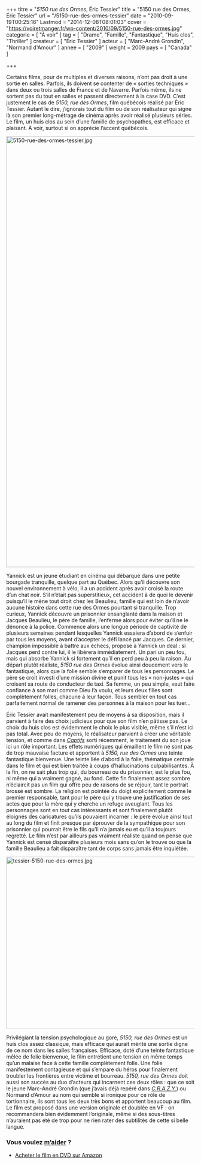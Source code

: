 +++
titre = "<em>5150 rue des Ormes</em>, Éric Tessier"
title = "5150 rue des Ormes, Éric Tessier"
url = "/5150-rue-des-ormes-tessier"
date = "2010-09-19T00:25:16"
Lastmod = "2014-12-08T08:01:03"
cover = "https://voiretmanger.fr/wp-content/2010/09/5150-rue-des-ormes.jpg"
categorie = [ "À voir" ]
tag = [ "Drame", "Famille", "Fantastique", "Huis clos", "Thriller" ]
createur = [ "Éric Tessier" ]
acteur = [ "Marc-André Grondin", "Normand d'Amour" ]
annee = [ "2009" ]
weight = 2009
pays = [ "Canada" ]

+++

<p>Certains films, pour de multiples et diverses raisons, n&rsquo;ont pas droit à une sortie en salles. Parfois, ils doivent se contenter de &laquo;&nbsp;sorties techniques&nbsp;&raquo; dans deux ou trois salles de France et de Navarre. Parfois même, ils ne sortent pas du tout en salles et passent directement à la case DVD. C&rsquo;est justement le cas de <em>5150, rue des Ormes</em>, film québécois réalisé par Éric Tessier. Autant le dire, j&rsquo;ignorais tout du film ou de son réalisateur qui signe là son premier long-métrage de cinéma après avoir réalisé plusieurs séries. Le film, un huis clos au sein d&rsquo;une famille de psychopathes, est efficace et plaisant. À voir, surtout si on apprécie l&rsquo;accent québécois.</p>
<a href="http://www.allocine.fr/film/fichefilm_gen_cfilm=145474.html"><img class="aligncenter" src="https://voiretmanger.fr/wp-content/2010/09/5150-rue-des-ormes-tessier.jpg" border="0" alt="5150-rue-des-ormes-tessier.jpg" width="690" height="1150" /></a>
<p>Yannick est un jeune étudiant en cinéma qui débarque dans une petite bourgade tranquille, quelque part au Québec. Alors qu&rsquo;il découvre son nouvel environnement à vélo, il a un accident après avoir croisé la route d&rsquo;un chat noir. S&rsquo;il n&rsquo;était pas superstitieux, cet accident à de quoi le devenir puisqu&rsquo;il le mène tout droit chez les Beaulieu, famille qui est loin de n&rsquo;avoir aucune histoire dans cette rue des Ormes pourtant si tranquille. Trop curieux, Yannick découvre un prisonnier ensanglanté dans la maison et Jacques Beaulieu, le père de famille, l&rsquo;enferme alors pour éviter qu&rsquo;il ne le dénonce à la police. Commence alors une longue période de captivité de plusieurs semaines pendant lesquelles Yannick essaiera d&rsquo;abord de s&rsquo;enfuir par tous les moyens, avant d&rsquo;accepter le défi lancé par Jacques. Ce dernier, champion impossible à battre aux échecs, propose à Yannick un deal : si Jacques perd contre lui, il le libérera immédiatement. Un pari un peu fou, mais qui absorbe Yannick si fortement qu&rsquo;il en perd peu à peu la raison. Au départ plutôt réaliste, <em>5150 rue des Ormes</em> évolue ainsi doucement vers le fantastique, alors que la folie semble s&#8217;emparer de tous les personnages. Le père se croit investi d&rsquo;une mission divine et punit tous les &laquo;&nbsp;non-justes&nbsp;&raquo; qui croisent sa route de conducteur de taxi. Sa femme, un peu simple, veut faire confiance à son mari comme Dieu l&rsquo;a voulu, et leurs deux filles sont complètement folles, chacune à leur façon. Tous sembler en tout cas parfaitement normal de ramener des personnes à la maison pour les tuer…</p>
<p>Éric Tessier avait manifestement peu de moyens à sa disposition, mais il parvient à faire des choix judicieux pour que son film n&rsquo;en pâtisse pas. Le choix du huis clos est évidemment le choix le plus visible, même s&rsquo;il n&rsquo;est ici pas total. Avec peu de moyens, le réalisateur parvient à créer une véritable tension, et comme dans <em><a href="https://voiretmanger.fr/2010/08/26/captifs-gozlan/">Captifs</a></em> sorti récemment, le traitement du son joue ici un rôle important. Les effets numériques qui émaillent le film ne sont pas de trop mauvaise facture et apportent à <em>5150, rue des Ormes</em> une teinte fantastique bienvenue. Une teinte liée d&rsquo;abord à la folie, thématique centrale dans le film et qui est bien traitée à coups d&rsquo;hallucinations culpabilisantes. À la fin, on ne sait plus trop qui, du bourreau ou du prisonnier, est le plus fou, ni même qui a vraiment gagné, au fond. Cette fin finalement assez sombre n&rsquo;éclaircit pas un film qui offre peu de raisons de se réjouir, tant le portrait brossé est sombre. La religion est pointée du doigt explicitement comme le premier responsable, tant pour le père qui y trouve une justification de ses actes que pour la mère qui y cherche un refuge aveuglant. Tous les personnages sont en tout cas intéressants et sont finalement plutôt éloignés des caricatures qu&rsquo;ils pouvaient incarner : le père évolue ainsi tout au long du film et finit presque par éprouver de la sympathique pour son prisonnier qui pourrait être le fils qu&rsquo;il n&rsquo;a jamais eu et qu&rsquo;il a toujours regretté. Le film n&rsquo;est par ailleurs pas vraiment réaliste quand on pense que Yannick est censé disparaître plusieurs mois sans qu&rsquo;on le trouve ou que la famille Beaulieu a fait disparaître tant de corps sans jamais être inquiétée.</p>
<img class="aligncenter" src="https://voiretmanger.fr/wp-content/2010/09/tessier-5150-rue-des-ormes.jpg" border="0" alt="tessier-5150-rue-des-ormes.jpg" width="690" height="460" />
<p>Privilégiant la tension psychologique au gore, <em>5150, rue des Ormes</em> est un huis clos assez classique, mais efficace qui aurait mérité une sortie digne de ce nom dans les salles françaises. Efficace, doté d&rsquo;une teinte fantastique mêlée de folie bienvenue, le film entretient une tension en même temps qu&rsquo;un malaise face à cette famille complètement folle. Une folie manifestement contagieuse et qui s&#8217;empare du héros pour finalement troubler les frontières entre victime et bourreau. <em>5150, rue des Ormes</em> doit aussi son succès au duo d&rsquo;acteurs qui incarnent ces deux rôles : que ce soit le jeune Marc-André Grondin (que j&rsquo;avais déjà repéré dans <a href="https://voiretmanger.fr/c-r-a-z-y-vallee/" title="C.R.A.Z.Y., Jean-Marc Vallée"><em>C.R.A.Z.Y.</em></a>) ou Normand d&rsquo;Amour au nom qui semble si ironique pour ce rôle de tortionnaire, ils sont tous les deux très bons et apportent beaucoup au film. Le film est proposé dans une version originale et doublée en VF : on recommandera bien évidemment l&rsquo;originale, même si des sous-titres n&rsquo;auraient pas été de trop pour ne rien rater des subtilités de cette si belle langue.</p>
<div class="amazon">
<h3>Vous voulez <a href="https://voiretmanger.fr/soutien/">m&rsquo;aider</a> ?</h3>
<ul>
<li><a href="http://www.amazon.fr/gp/product/B003TL0KWA/ref=as_li_ss_tl?ie=UTF8&amp;tag=leblogdenic07-21&amp;linkCode=as2&amp;camp=1642&amp;creative=19458&amp;creativeASIN=B003TL0KWA">Acheter le film en DVD sur Amazon</a></li>
</ul>
</div>

